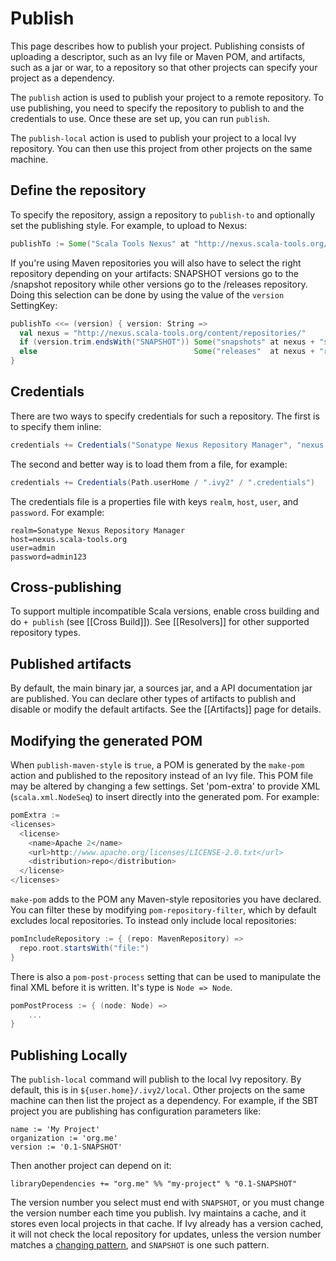 # Publish

This page describes how to publish your project.  Publishing consists of uploading a descriptor, such as an Ivy file or Maven POM, and artifacts, such as a jar or war, to a repository so that other projects can specify your project as a dependency.

The `publish` action is used to publish your project to a remote repository.  To use publishing, you need to specify the repository to publish to and the credentials to use.  Once these are set up, you can run `publish`.

The `publish-local`  action is used to publish your project to a local Ivy repository.  You can then use this project from other projects on the same machine.

## Define the repository

To specify the repository, assign a repository to `publish-to` and optionally set the publishing style.  For example, to upload to Nexus:

```scala
publishTo := Some("Scala Tools Nexus" at "http://nexus.scala-tools.org/content/repositories/releases/")
```

If you're using Maven repositories you will also have to select the right repository depending on your artifacts: SNAPSHOT versions go to the /snapshot repository while other versions go to the /releases repository. Doing this selection can be done by using the value of the `version` SettingKey:

```scala
publishTo <<= (version) { version: String =>
  val nexus = "http://nexus.scala-tools.org/content/repositories/"
  if (version.trim.endsWith("SNAPSHOT")) Some("snapshots" at nexus + "snapshots/") 
  else                                   Some("releases"  at nexus + "releases/")
}
```

## Credentials

There are two ways to specify credentials for such a repository.  The first is to specify them inline:

```scala
credentials += Credentials("Sonatype Nexus Repository Manager", "nexus.scala-tools.org", "admin", "admin123")
```

The second and better way is to load them from a file, for example:

```scala
credentials += Credentials(Path.userHome / ".ivy2" / ".credentials")
```

The credentials file is a properties file with keys `realm`, `host`, `user`, and `password`.  For example:

```text
realm=Sonatype Nexus Repository Manager
host=nexus.scala-tools.org
user=admin
password=admin123
```

## Cross-publishing

To support multiple incompatible Scala versions, enable cross building and do `+ publish` (see [[Cross Build]]).  See [[Resolvers]] for other supported repository types.

## Published artifacts

By default, the main binary jar, a sources jar, and a API documentation jar are published.  You can declare other types of artifacts to publish and disable or modify the default artifacts.  See the [[Artifacts]] page for details.

## Modifying the generated POM

When `publish-maven-style` is `true`, a POM is generated by the `make-pom` action and published to the repository instead of an Ivy file.  This POM file may be altered by changing a few settings.  Set 'pom-extra' to provide XML (`scala.xml.NodeSeq`) to insert directly into the generated pom.  For example:

```scala
pomExtra :=
<licenses>
  <license>
    <name>Apache 2</name>
    <url>http://www.apache.org/licenses/LICENSE-2.0.txt</url>
    <distribution>repo</distribution>
  </license>
</licenses>
```

`make-pom` adds to the POM any Maven-style repositories you have declared.  You can filter these by modifying `pom-repository-filter`, which by default excludes local repositories.  To instead only include local repositories:

```scala
pomIncludeRepository := { (repo: MavenRepository) => 
  repo.root.startsWith("file:")
}
```

There is also a `pom-post-process` setting that can be used to manipulate the final XML before it is written.  It's type is `Node => Node`.

```scala
pomPostProcess := { (node: Node) =>
	...
}
```

## Publishing Locally

The `publish-local` command will publish to the local Ivy repository.  By default, this is in `${user.home}/.ivy2/local`.  Other projects on the same machine can then list the project as a dependency.  For example, if the SBT project you are publishing has configuration parameters like:

```
name := 'My Project'
organization := 'org.me'
version := '0.1-SNAPSHOT'
```

Then another project can depend on it:

```
libraryDependencies += "org.me" %% "my-project" % "0.1-SNAPSHOT"
```

The version number you select must end with `SNAPSHOT`, or you must change the version number each time you publish.  Ivy maintains a cache, and it stores even local projects in that cache.  If Ivy already has a version cached, it will not check the local repository for updates, unless the version number matches a [changing pattern](http://ant.apache.org/ivy/history/2.0.0/concept.html#change), and `SNAPSHOT` is one such pattern.
